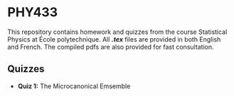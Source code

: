 # PHY433

This repository contains homework and quizzes from the course Statistical Physics at École polytechnique. All ***.tex*** files are provided in both English and French. The compiled pdfs are also provided for fast consultation.

## Quizzes

- **Quiz 1:** The Microcanonical Emsemble
